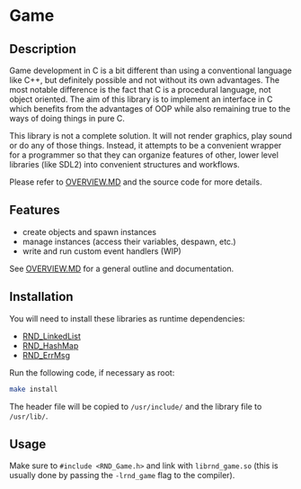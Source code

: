# Game

## Description

Game development in C is a bit different than using a conventional language like C++,
but definitely possible and not without its own advantages. The most notable difference
is the fact that C is a procedural language, not object oriented. The aim of this library
is to implement an interface in C which benefits from the advantages of OOP while also
remaining true to the ways of doing things in pure C.

This library is not a complete solution. It will not render graphics, play sound or do any
of those things. Instead, it attempts to be a convenient wrapper for a programmer so that
they can organize features of other, lower level libraries (like SDL2) into convenient
structures and workflows.

Please refer to [OVERVIEW.MD](https://github.com/randoragon/randoutils/tree/master/c-libs/game/OVERVIEW.MD)
and the source code for more details.

## Features

- create objects and spawn instances
- manage instances (access their variables, despawn, etc.)
- write and run custom event handlers (WIP)

See [OVERVIEW.MD](https://github.com/randoragon/randoutils/tree/master/c-libs/game/OVERVIEW.MD) for
a general outline and documentation.

## Installation

You will need to install these libraries as runtime dependencies:

- [RND\_LinkedList](https://github.com/randoragon/randoutils/tree/master/c-libs/linkedlist)
- [RND\_HashMap](https://github.com/randoragon/randoutils/tree/master/c-libs/hashmap)
- [RND\_ErrMsg](https://github.com/randoragon/randoutils/tree/master/c-libs/errmsg)

Run the following code, if necessary as root:

```sh
make install
```

The header file will be copied to `/usr/include/` and the library file to `/usr/lib/`.

## Usage

Make sure to `#include <RND_Game.h>` and link with `librnd_game.so` (this is usually
done by passing the `-lrnd_game` flag to the compiler).

